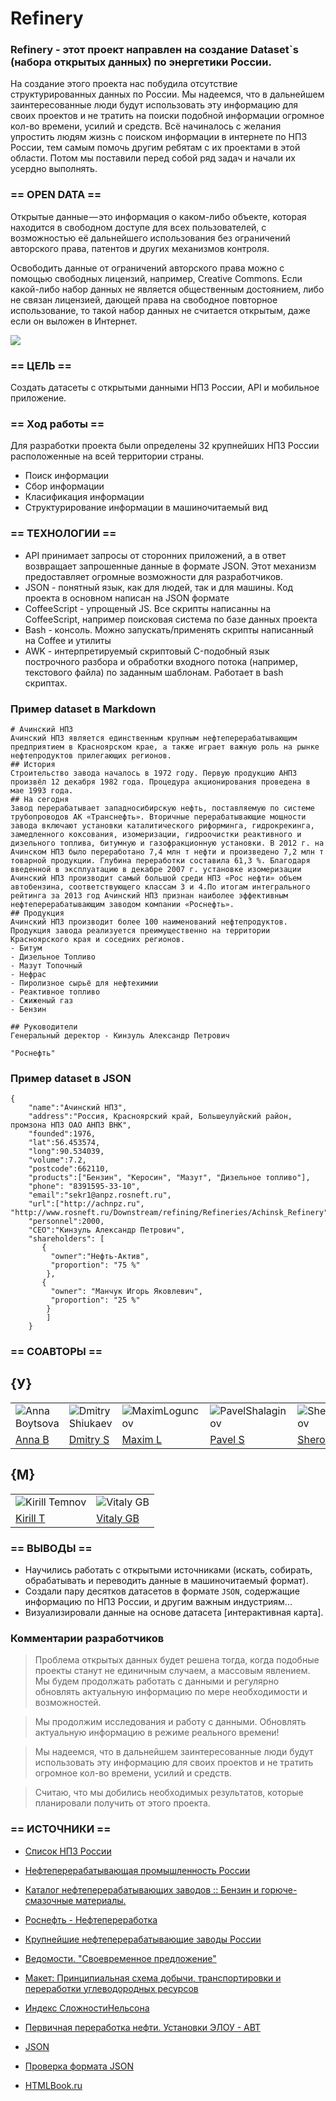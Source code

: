# Refinery

### Refinery - этот проект направлен на создание Dataset`s (набора открытых данных) по энергетики России.

На создание этого проекта нас побудила отсутствие структурированных данных по России. Мы надеемся, что в дальнейшем заинтересованные люди будут использовать эту информацию для своих проектов и не тратить на поиски подобной информации огромное кол-во времени, усилий и средств.
Всё начиналось с желания упростить людям жизнь с поиском информации в интернете по НПЗ России, тем самым помочь другим ребятам с их проектами в этой области. Потом мы поставили перед собой ряд задач и начали их усердно выполнять.

### == OPEN DATA ==

Открытые данные — это информация о каком-либо объекте, которая находится в свободном доступе для всех пользователей, с возможностью её дальнейшего использования без ограничений авторского права, патентов и других механизмов контроля.

Освободить данные от ограничений авторского права можно с помощью свободных лицензий, например, Creative Commons. Если какой-либо набор данных не является общественным достоянием, либо не связан лицензией, дающей права на свободное повторное использование, то такой набор данных не считается открытым, даже если он выложен в Интернет.

![](https://d262ilb51hltx0.cloudfront.net/max/800/1*TZxa9ek2tPbrZK0xT8V2DQ.jpeg)

### == ЦЕЛЬ ==
Создать датасеты с открытыми данными НПЗ России, API и мобильное приложение.

### == Ход работы ==
Для разработки проекта были определены 32 крупнейших НПЗ России расположенные на всей территории страны.

- Поиск информации 
- Cбор информации 
- Класификация информации 
- Структурирование информации в машиночитаемый вид

### == ТЕХНОЛОГИИ ==
- API принимает запросы от сторонних приложений, а в ответ возвращает запрошенные данные в формате JSON. Этот механизм предоставляет огромные возможности для разработчиков.
- JSON - понятный язык, как для людей, так и для машины. Код проекта в основном написан на JSON формате
- CoffeeScript - упрощеный JS. Все скрипты написанны на CoffeeScript, например поисковая система по базе данных проекта
- Bash - консоль. Можно запускать/применять скрипты написанный на Coffee и утилиты
- AWK - интерпретируемый скриптовый C-подобный язык построчного разбора и обработки входного потока (например, текстового файла) по заданным шаблонам. Работает в bash скриптах.

### Пример dataset в Markdown

```
# Ачинский НПЗ
Ачинский НПЗ является единственным крупным нефтеперерабатывающим предприятием в Красноярском крае, а также играет важную роль на рынке нефтепродуктов прилегающих регионов.
## История
Строительство завода началось в 1972 году. Первую продукцию АНПЗ произвёл 12 декабря 1982 года. Процедура акционирования проведена в мае 1993 года.
## На сегодня 
Завод перерабатывает западносибирскую нефть, поставляемую по системе трубопроводов АК «Транснефть». Вторичные перерабатывающие мощности завода включают установки каталитического риформинга, гидрокрекинга, замедленного коксования, изомеризации, гидроочистки реактивного и дизельного топлива, битумную и газофракционную установки. В 2012 г. на Ачинском НПЗ было переработано 7,4 млн т нефти и произведено 7,2 млн т товарной продукции. Глубина переработки составила 61,3 %. Благодаря введенной в эксплуатацию в декабре 2007 г. установке изомеризации Ачинский НПЗ производит самый большой среди НПЗ «Рос нефти» объем автобензина, соответствующего классам 3 и 4.По итогам интегрального рейтинга за 2013 год Ачинский НПЗ признан наиболее эффективным нефтеперерабатывающим заводом компании «Роснефть». 
## Продукция
Ачинский НПЗ производит более 100 наименований нефтепродуктов. Продукция завода реализуется преимущественно на территории Красноярского края и соседних регионов.
- Битум
- Дизельное Топливо
- Мазут Топочный
- Нефрас
- Пиролизное сырьё для нефтехимии
- Реактивное топливо
- Сжиженый газ
- Бензин

## Руководители
Генеральный деректор - Кинзуль Александр Петрович

"Роснефть"
```

### Пример dataset в JSON

```
{
    "name":"Ачинский НПЗ",
    "address":"Россия, Красноярский край, Большеулуйский район, промзона НПЗ ОАО АНПЗ ВНК",
    "founded":1976,
    "lat":56.453574,
    "long":90.534039,
    "volume":7.2,
    "postcode":662110,
    "products":["Бензин", "Керосин", "Мазут", "Дизельное топливо"],
    "phone": "8391595-33-10",
    "email":"sekr1@anpz.rosneft.ru",
    "url":["http://achnpz.ru", "http://www.rosneft.ru/Downstream/refining/Refineries/Achinsk_Refinery"],
    "personnel":2000,
    "CEO":"Кинзуль Александр Петрович",
    "shareholders": [ 
       {  
         "owner":"Нефть-Актив", 
         "proportion": "75 %"
        },
       {
         "owner": "Манчук Игорь Яковлевич",
         "proportion": "25 %"
        }
        ]
    }
```
### == СОАВТОРЫ ==

## {У}

|    |    |    |    |    |    |    |    |
|----|----|----|----|----|----|----|----|
|![Anna Boytsova](http://soda-io.github.io/BIGDATA/images/anna.jpg) |![Dmitry Shiukaev](https://avatars3.githubusercontent.com/u/5991448?s=74)|![MaximLoguncov](https://avatars2.githubusercontent.com/u/3838734?s=74)|![PavelShalaginov](https://avatars0.githubusercontent.com/u/3833771?s=74)|![SherozKarimov](https://avatars0.githubusercontent.com/u/4226210?s=74) |![ArtemKvadzba](https://avatars3.githubusercontent.com/u/4639509?s=74) | ![Misha Rubnicov](https://avatars1.githubusercontent.com/u/6498865?s=74) | ![George Ovchinnikov](https://avatars1.githubusercontent.com/u/6061182?s=74) |    
| [Anna B](https://twitter.com/BoytsovaAnna) | [Dmitry S](https://github.com/DmitryShiukaev) | [Maxim L](https://github.com/MaximLoguncov) | [Pavel S](https://github.com/PavelShalaginov)| [Sheroz K](https://github.com/SherozKarimov) | [Artem K](https://github.com/ArtemKvadzba) | [Misha R](https://github.com/MishaRubnikov) | [George O](https://github.com/GeorgeOvchinnikov) |


## {M}  

|    |    | 
|----|----|
|![Kirill Temnov](https://avatars1.githubusercontent.com/u/147170?s=74) | ![Vitaly GB](https://avatars0.githubusercontent.com/u/842476?s=74) |
|[Kirill T](https://github.com/KirillTemnov) |[Vitaly GB](https://github.com/VitalyGB)


### == ВЫВОДЫ ==

>
 - Научились работать с открытыми источниками (искать, собирать, обрабатывать и переводить данные в машиночитаемый формат). 
 - Создали пару десятков датасетов в формате `JSON`, содержащие информацию по НПЗ России, и другим важным индустриям...
 - Визуализировали данные на основе датасета [интерактивная карта].

### Комментарии разработчиков 
> Проблема открытых данных будет решена тогда, когда подобные проекты станут не единичным случаем, а массовым явлением. Мы будем продолжать работать с данными и регулярно обновлять актуальную информацию по мере необходимости и возможностей. 

> Мы продолжим исследования и работу с данными. Обновлять актуальную информацию в режиме реального времени!

> Мы надеемся, что в дальнейшем заинтересованные люди будут использовать эту информацию для своих проектов и не тратить огромное кол-во времени, усилий и средств.

> Считаю, что мы добились необходимых результатов, которые планировали получить от этого проекта.

### == ИСТОЧНИКИ ==
 - [Список НПЗ России](http://www.wiki-prom.ru/20otrasl.html)
 
 - [Нефтеперерабатывающая промышленность России](http://ru.wikipedia.org/wiki/Нефтеперерабатывающая_промышленность_России)
 
 - [Каталог нефтеперерабатывающих заводов :: Бензин и горюче-смазочные материалы.](http://www.benzol.ru/npz/?status=2&page=1)
 
 - [Роснефть - Нефтепереработка](http://www.rosneft.ru/Downstream/refining/)
 
 - [Крупнейшие нефтеперерабатывающие заводы России](http://neftegas.info/engine/info/krupnjejshije-njeftjepjerjerabatyvajushhije-zavody-rossii)
 
 - [Ведомости. "Своевременное предложение"](http://tbu.com.ua/digest/svoevremennoe_predlojenie.html)
 
 - [Макет: Принципиальная схема добычи, транспортировки и переработки углеводородных ресурсов](http://www.maket-russia.ru/portfolio/portfolio-uchebnye-makety-i-modeli/maket-printsipialnaya-skhema-dobychi-transportirovki-i-pererabotki-uglevodorodnykh-resursov/)
 
 - [Индекс СложностиНельсона](http://neftegaz.ru/tech_library/view/4679)
 
 - [Первичная переработка нефти. Установки ЭЛОУ - АВТ](http://e-him.ru/?page=dynamic&section=61&article=1165) 
 
 - [JSON](http://ru.wikipedia.org/wiki/JSON) 
 
 - [Проверка формата JSON](http://jsonformatter.curiousconcept.com/)
 
 - [HTMLBook.ru](http://htmlbook.ru/html5)



